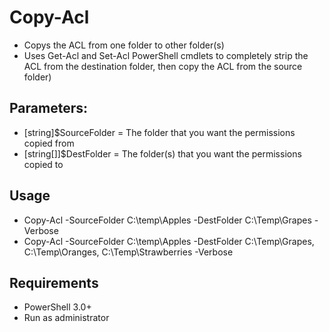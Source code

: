 # Copy-Acl
- Copys the ACL from one folder to other folder(s)
- Uses Get-Acl and Set-Acl PowerShell cmdlets to completely strip the ACL from the destination folder, then copy the ACL from the source folder)

## Parameters:
- [string]$SourceFolder = The folder that you want the permissions copied from 
- [string[]]$DestFolder = The folder(s) that you want the permissions copied to

## Usage
- Copy-Acl -SourceFolder C:\temp\Apples -DestFolder C:\Temp\Grapes -Verbose
- Copy-Acl -SourceFolder C:\temp\Apples -DestFolder C:\Temp\Grapes, C:\Temp\Oranges, C:\Temp\Strawberries -Verbose

## Requirements
- PowerShell 3.0+
- Run as administrator
